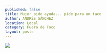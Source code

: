 ```yaml
---
published: false
title: Mujer pide ayuda... pide para un taco
author: ANDRÉS SÁNCHEZ
location: Local
category: Fuera de Foco
layout: posts
---
```


![](http://i.imgur.com/E3T8UNzm.jpg)

